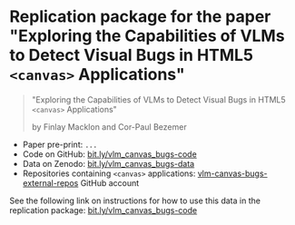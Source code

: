  # Replication package for the paper "Exploring the Capabilities of VLMs to Detect Visual Bugs in HTML5 `<canvas>` Applications" 
> "Exploring the Capabilities of VLMs to Detect Visual Bugs in HTML5 `<canvas>` Applications" 
>
> by Finlay Macklon and Cor-Paul Bezemer

- Paper pre-print: `...`
- Code on GitHub: [bit.ly/vlm_canvas_bugs-code](https://bit.ly/vlm_canvas_bugs-code)
- Data on Zenodo: [bit.ly/vlm_canvas_bugs-data](https://bit.ly/vlm_canvas_bugs-data)
- Repositories containing `<canvas>` applications: [vlm-canvas-bugs-external-repos](https://github.com/vlm-canvas-bugs-external-repos?tab=repositories) GitHub account

See the following link on instructions for how to use this data in the replication package: [bit.ly/vlm_canvas_bugs-code](bit.ly/vlm_canvas_bugs-code)
